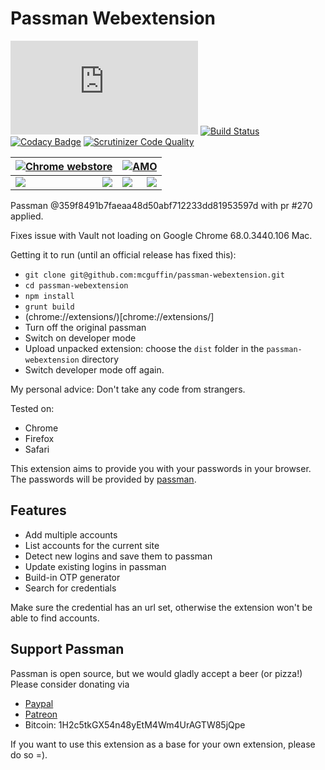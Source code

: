 # Passman Webextension
![Build Status](https://passman.cc/webextension-version.php)
[![Build Status](https://travis-ci.org/nextcloud/passman-webextension.svg?branch=master)](https://travis-ci.org/nextcloud/passman-webextension)
[![Codacy Badge](https://api.codacy.com/project/badge/Grade/a3dd62087e5e4d2488314dbad02336df)](https://www.codacy.com/app/brantje/passman-webextension?utm_source=github.com&amp;utm_medium=referral&amp;utm_content=nextcloud/passman-webextension&amp;utm_campaign=Badge_Grade)
[![Scrutinizer Code Quality](https://scrutinizer-ci.com/g/nextcloud/passman-webextension/badges/quality-score.png?b=master)](https://scrutinizer-ci.com/g/nextcloud/passman-webextension/?branch=master)


[![Chrome webstore](https://img.passman.cc/assets/chromewebstore.png)](https://chrome.google.com/webstore/detail/passman/hlpjhlifkgmoibhollggngbbhbejecph) | [![AMO](https://img.passman.cc/assets/AMO-button_1.png)](https://addons.mozilla.org/en-US/firefox/addon/passman/)    
-----------------------------------------------------------------------------------------------------------------------------------------------------------|-----------------------------------------------------------------------------------------------------------------------------------------------------------|
<img align="left" src="https://img.shields.io/chrome-web-store/users/hlpjhlifkgmoibhollggngbbhbejecph.svg"> <img align="right" src="https://img.shields.io/chrome-web-store/rating/hlpjhlifkgmoibhollggngbbhbejecph.svg">| <img align="left" src="https://img.shields.io/amo/users/passman.svg"> <img align="right" src="https://img.shields.io/amo/rating/passman.svg">



Passman @359f8491b7faeaa48d50abf712233dd81953597d with pr #270 applied.

Fixes issue with Vault  not loading on Google Chrome 68.0.3440.106 Mac.

Getting it to run (until an official release has fixed this):

 - `git clone git@github.com:mcguffin/passman-webextension.git`
 - `cd passman-webextension`
 - `npm install`
 - `grunt build`
 - (chrome://extensions/)[chrome://extensions/]
 - Turn off the original passman
 - Switch on developer mode
 - Upload unpacked extension: choose the `dist` folder in the `passman-webextension` directory
 - Switch developer mode off again.

My personal advice: Don't take any code from strangers.



Tested on:   
- Chrome
- Firefox
- Safari

This extension aims to provide you with your passwords in your browser.   
The passwords will be provided by [passman](https://github.com/nextcloud/passman).   


## Features
- Add multiple accounts
- List accounts for the current site
- Detect new logins and save them to passman
- Update existing logins in passman
- Build-in OTP generator
- Search for credentials

Make sure the credential has an url set, otherwise the extension won't be able to find accounts.


## Support Passman
Passman is open source, but we would gladly accept a beer (or pizza!)   
Please consider donating via
- [Paypal](https://www.paypal.com/cgi-bin/webscr?cmd=_s-xclick&hosted_button_id=6YS8F97PETVU2)
- [Patreon](https://www.patreon.com/user?u=4833592)
- Bitcoin: 1H2c5tkGX54n48yEtM4Wm4UrAGTW85jQpe



If you want to use this extension as a base for your own extension, please do so =).   
